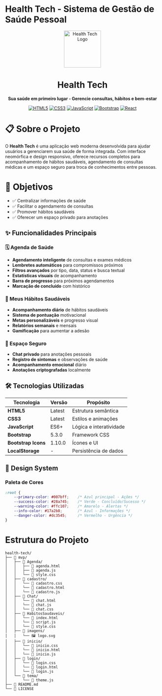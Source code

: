 # Health Tech - Sistema de Gestão de Saúde Pessoal
<div align="center">

<img src="https://github.com/user-attachments/assets/435e38e3-d054-455d-9786-33c4fe1a39e3" alt="Health Tech Logo" width="120" height="120">

# Health Tech

**Sua saúde em primeiro lugar - Gerencie consultas, hábitos e bem-estar**

[![HTML5](https://img.shields.io/badge/HTML5-E34F26?style=for-the-badge&logo=html5&logoColor=white)](https://developer.mozilla.org/en-US/docs/Web/HTML)
[![CSS3](https://img.shields.io/badge/CSS3-1572B6?style=for-the-badge&logo=css3&logoColor=white)](https://developer.mozilla.org/en-US/docs/Web/CSS)
[![JavaScript](https://img.shields.io/badge/JavaScript-F7DF1E?style=for-the-badge&logo=javascript&logoColor=black)](https://developer.mozilla.org/en-US/docs/Web/JavaScript)
[![Bootstrap](https://img.shields.io/badge/Bootstrap-7952B3?style=for-the-badge&logo=bootstrap&logoColor=white)](https://getbootstrap.com/)
[![React](https://img.shields.io/badge/React-61DAFB?style=for-the-badge&logo=react&logoColor=white)](https://reactjs.org/)

</div>

# 📋 Sobre o Projeto

O **Health Tech** é uma aplicação web moderna desenvolvida para ajudar usuários a gerenciarem sua saúde de forma integrada. Com interface neomórfica e design responsivo, oferece recursos completos para acompanhamento de hábitos saudáveis, agendamento de consultas médicas e um espaço seguro para troca de conhecimentos entre pessoas.

### 
# 🎯 Objetivos
- ✅ Centralizar informações de saúde
- ✅ Facilitar o agendamento de consultas
- ✅ Promover hábitos saudáveis
- ✅ Oferecer um espaço privado para anotações

## ✨ Funcionalidades Principais

### 🗓️ Agenda de Saúde
- **Agendamento inteligente** de consultas e exames médicos
- **Lembretes automáticos** para compromissos próximos
- **Filtros avançados** por tipo, data, status e busca textual
- **Estatísticas visuais** de acompanhamento
- **Barra de progresso** para próximos agendamentos
- **Marcação de concluído** com histórico

### 💪 Meus Hábitos Saudáveis
- **Acompanhamento diário** de hábitos saudáveis
- **Sistema de pontuação** motivacional
- **Metas personalizáveis** e progresso visual
- **Relatórios semanais** e mensais
- **Gamificação** para aumentar a adesão

### 💬 Espaço Seguro
- **Chat privado** para anotações pessoais
- **Registro de sintomas** e observações de saúde
- **Acompanhamento emocional** diário
- **Anotações criptografadas** localmente

## 🛠️ Tecnologias Utilizadas

| Tecnologia | Versão | Propósito |
|------------|---------|-----------|
| **HTML5** | Latest | Estrutura semântica |
| **CSS3** | Latest | Estilos e animações |
| **JavaScript** | ES6+ | Lógica e interatividade |
| **Bootstrap** | 5.3.0 | Framework CSS |
| **Bootstrap Icons** | 1.10.0 | Ícones e UI |
| **LocalStorage** | - | Persistência de dados |

## 🎨 Design System

### Paleta de Cores
```css
:root {
    --primary-color: #007bff;    /* Azul principal - Ações */
    --success-color: #28a745;    /* Verde - Concluído/Sucesso */
    --warning-color: #ffc107;    /* Amarelo - Alertas */
    --info-color: #17a2b8;       /* Azul - Informações */
    --danger-color: #dc3545;     /* Vermelho - Urgência */
}
```
# Estrutura do Projeto
```
health-tech/
├── 📁 mvp/
│   ├── 📁 Agenda/
│   │   ├── 📄 agenda.html
│   │   ├── 📄 agenda.js
│   │   └── 📄 style.css
│   ├── 📁 cadastro/
│   │   └── 📄 cadastro.css
│   │   └── 📄 cadastro.html
│   │   └── 📄 cadastro.js
│   ├── 📁 Chat/
│   │   └── 📄 chat.html
│   │   └── 📄 chat.js
│   │   └── 📄 chat.css
│   ├── 📁 HabitosSaudaveis/
│   │   └── 📄 index.html
│   │   └── 📄 script.js
│   │   └── 📄 style.css
│   ├── 📁 imagens/
│   │   └── 🖼️ logo.svg
│   ├── 📁 inicio/
│   │   └── 📄 inicio.css
│   │   └── 📄 inicio.html
│   │   └── 📄 inicio.js
│   ├── 📁 login/
│   │   └── 📄 login.css
│   │   └── 📄 login.html
│   │   └── 📄 login.js
│   └── 📁 tema/
│       └── 📄 theme.js
├── 📄 README.md
└── 📄 LICENSE
````
##
